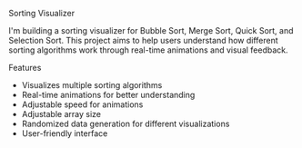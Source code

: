 Sorting Visualizer

I'm building a sorting visualizer for Bubble Sort, Merge Sort, Quick Sort, and Selection Sort. 
This project aims to help users understand how different sorting algorithms work through real-time animations and visual feedback.

Features
- Visualizes multiple sorting algorithms
- Real-time animations for better understanding
- Adjustable speed for animations
- Adjustable array size
- Randomized data generation for different visualizations
- User-friendly interface
